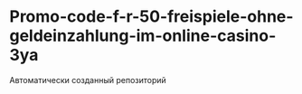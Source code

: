 # Promo-code-f-r-50-freispiele-ohne-geldeinzahlung-im-online-casino-3ya
Автоматически созданный репозиторий
